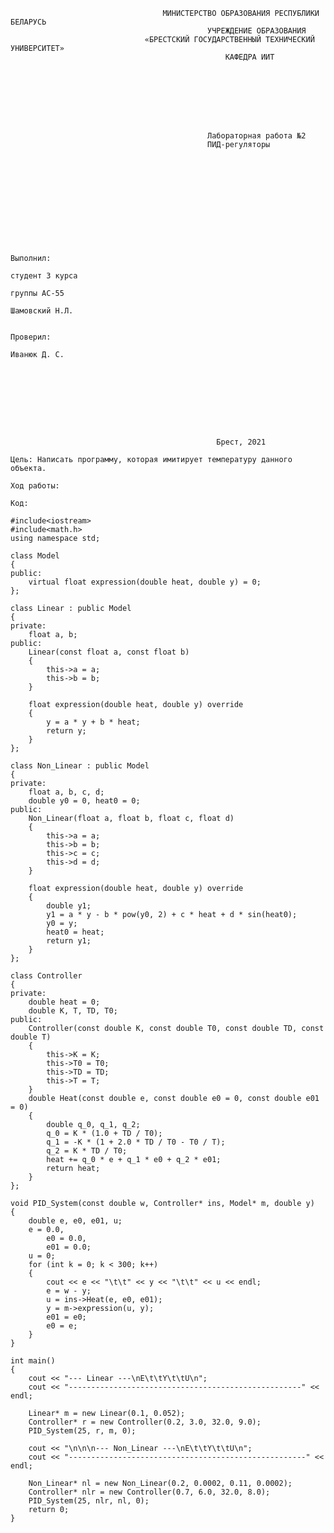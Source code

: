                                       МИНИСТЕРСТВО ОБРАЗОВАНИЯ РЕСПУБЛИКИ БЕЛАРУСЬ
                                                УЧРЕЖДЕНИЕ ОБРАЗОВАНИЯ 
                                  «БРЕСТСКИЙ ГОСУДАРСТВЕННЫЙ ТЕХНИЧЕСКИЙ УНИВЕРСИТЕТ»
                                                    КАФЕДРА ИИТ








                                                Лабораторная работа №2
                                         	    ПИД-регуляторы











                                                                                Выполнил:
                                                                                студент 3 курса
                                                                                группы АС-55
                                                                                Шамовский Н.Л.

                                                                                Проверил:
                                                                                Иванюк Д. С.









                                                  Брест, 2021  





                                                  
`Цель: Написать программу, которая имитирует температуру данного объекта.`

`Ход работы:`

`Код:`
```
#include<iostream>
#include<math.h>
using namespace std;

class Model
{
public:
    virtual float expression(double heat, double y) = 0;
};

class Linear : public Model
{
private:
    float a, b;
public:
    Linear(const float a, const float b)
    {
        this->a = a;
        this->b = b;
    }

    float expression(double heat, double y) override
    {
        y = a * y + b * heat;
        return y;
    }
};

class Non_Linear : public Model
{
private:
    float a, b, c, d;
    double y0 = 0, heat0 = 0;
public:
    Non_Linear(float a, float b, float c, float d)
    {
        this->a = a;
        this->b = b;
        this->c = c;
        this->d = d;
    }

    float expression(double heat, double y) override
    {
        double y1;
        y1 = a * y - b * pow(y0, 2) + c * heat + d * sin(heat0);
        y0 = y;
        heat0 = heat;
        return y1;
    }
};

class Controller
{
private:
    double heat = 0;
    double K, T, TD, T0;
public:
    Controller(const double K, const double T0, const double TD, const double T)
    {
        this->K = K;
        this->T0 = T0;
        this->TD = TD;
        this->T = T;
    }
    double Heat(const double e, const double e0 = 0, const double e01 = 0)
    {
        double q_0, q_1, q_2;
        q_0 = K * (1.0 + TD / T0);
        q_1 = -K * (1 + 2.0 * TD / T0 - T0 / T);
        q_2 = K * TD / T0;
        heat += q_0 * e + q_1 * e0 + q_2 * e01;
        return heat;
    }
};

void PID_System(const double w, Controller* ins, Model* m, double y)
{
    double e, e0, e01, u;
    e = 0.0,
        e0 = 0.0,
        e01 = 0.0;
    u = 0;
    for (int k = 0; k < 300; k++)
    {
        cout << e << "\t\t" << y << "\t\t" << u << endl;
        e = w - y;
        u = ins->Heat(e, e0, e01);
        y = m->expression(u, y);
        e01 = e0;
        e0 = e;
    }
}

int main()
{
    cout << "--- Linear ---\nE\t\tY\t\tU\n";
    cout << "----------------------------------------------------" << endl;

    Linear* m = new Linear(0.1, 0.052);
    Controller* r = new Controller(0.2, 3.0, 32.0, 9.0);
    PID_System(25, r, m, 0);

    cout << "\n\n\n--- Non_Linear ---\nE\t\tY\t\tU\n";
    cout << "-----------------------------------------------------" << endl;

    Non_Linear* nl = new Non_Linear(0.2, 0.0002, 0.11, 0.0002);
    Controller* nlr = new Controller(0.7, 6.0, 32.0, 8.0);
    PID_System(25, nlr, nl, 0);
    return 0;
}
```
